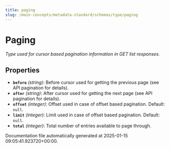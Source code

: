 ```yaml
---
title: paging
slug: /main-concepts/metadata-standard/schemas/type/paging
---
```


# Paging

*Type used for cursor based pagination information in GET list responses.*

## Properties

- **`before`** *(string)*: Before cursor used for getting the previous page (see API pagination for details).
- **`after`** *(string)*: After cursor used for getting the next page (see API pagination for details).
- **`offset`** *(integer)*: Offset used in case of offset based pagination. Default: `null`.
- **`limit`** *(integer)*: Limit used in case of offset based pagination. Default: `null`.
- **`total`** *(integer)*: Total number of entries available to page through.


Documentation file automatically generated at 2025-01-15 09:05:41.923720+00:00.
